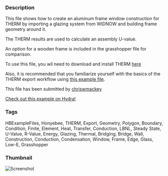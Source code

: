 ### Description 
This file shows how to create an aluminum frame window construction for THERM by importing a glazing system from WIDNOW and building frame geometry around it.
The THERM results are used to calculate an assembly U-value.
An option for a wooden frame is included in the grasshopper file for comparison.
To use this file, you wil need to download and install THERM [here](https://windows.lbl.gov/software/therm/7/index_7_4_3.html)
 Also, it is recommended that you familiarize yourself with the basics of the THERM export workflow using [this example file](http://hydrashare.github.io/hydra/viewer?owner=chriswmackey&fork=hydra_2&id=THERM_Export_Workflow).

This file has been submitted by [chriswmackey](https://github.com/chriswmackey)

[Check out this example on Hydra!](http://hydrashare.github.io/hydra/viewer?owner=chriswmackey&fork=hydra_2&id=THERM_Window_Frame_Construction)
### Tags 
HBExampleFiles, Honyebee, THERM, Export, Geometry, Polygon, Boundary, Condition, Finite, Element, Heat, Transfer, Conduction, LBNL, Steady State, U-Value, R-Value, Energy, Glazing, Thermal, Bridging, Bridge, Wall, Construction, Conduction, Condensation, Window, Frame, Edge, Glass, Low-E, Grasshopper
### Thumbnail 
![Screenshot](https://raw.githubusercontent.com/chriswmackey/hydra/master/THERM_Window_Frame_Construction/thumbnail.png)

